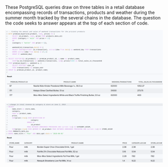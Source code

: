 ﻿These PostgreSQL queries draw on three tables in a retail database encompassing records of transactions, products and weather during the summer month tracked by the several chains in the database. 
The question the code seeks to answer appears at the top of each section of code.

[](https://github.com/daiichigo/Analytics/blob/main/assets/Avg_week_transact.png)

[](https://github.com/daiichigo/Analytics/blob/main/assets/categ_sales_share_bystore_date.png)

![](https://github.com/daiichigo/Analytics/blob/main/assets/amt_value_wkend_premium.png)

![](https://github.com/daiichigo/Analytics/blob/main/assets/changein_totrev_bystore_categ.png)

[](https://github.com/daiichigo/Analytics/blob/main/assets/transactbystore_categ.png)

[](https://github.com/daiichigo/Analytics/blob/main/assets/purchaseby_totprice_prodamt_pertransact.png)
